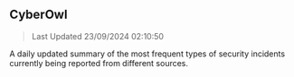 ## CyberOwl 
> Last Updated 23/09/2024 02:10:50 


A daily updated summary of the most frequent types of security incidents currently being reported from different sources.

